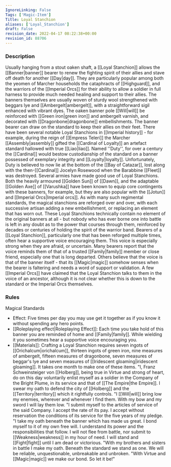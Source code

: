 ```yaml
---
IgnoreLinking: False
Tags: ['Magic-Item']
Title: Loyal Stanchion
aliases: ['Loyal_Stanchion']
draft: False
revision_date: 2022-04-17 08:22:38+00:00
revision_id: 88706
---
```


### Description
Usually hanging from a stout oaken shaft, a [[Loyal Stanchion]] allows the [[Banner|banner]] bearer to renew the fighting spirit of their allies and stave off death for another [[Day|day]]. They are particularly popular among both the yeomen of Marcher households the cataphracts of [[Highguard]], and the warriors of the [[Imperial Orcs]] for their ability to allow a soldier in full harness to provide much needed healing and support to their allies. The banners themselves are usually woven of sturdy wool strengthened with beggars lye and [[Ambergelt|ambergelt]], with a straightforward sigil enhanced with vibrant dyes. The oaken banner pole [[Will|will]] be reinforced with [[Green iron|green iron]] and ambergelt varnish, and decorated with [[Dragonbone|dragonbone]] embellishments.
The banner bearer can draw on the standard to keep their allies on their feet. There have been several notable Loyal Stanchions in [[Imperial history]] - for example, during the reign of [[Empress Teleri]] the Marcher [[Assembly|assembly]] gifted the [[Cardinal of Loyalty]] an artefact standard hallowed with true [[Liao|liao]]. Named ''Duty'', for over a century the [[Cardinal]] would bestow custodianship of the standard on a banner possessed of exemplary integrity and [[Loyalty|loyalty]]. Unfortunately, Duty is believed to now lie at the bottom of the [[Bay of Catazar]], lost along with the then-[[Cardinal]] Jocelyn Rosewood when the Barabbine [[Fleet]] was destroyed.
Several armies have made good use of Loyal Stanchions. Both the heavily armoured [[Golden Sun]] of [[Dawn]], and the adaptable [[Golden Axe]] of [[Varushka]] have been known to equip core contingents with these banners, for example, but they are also popular with the [[Jotun]] and [[Imperial Orcs|Imperial orcs]]. As with many such regimental standards, the magical stanchions are reforged over and over, with each successive artisan adding a new embellishment, or replacing an element that has worn out. These Loyal Stanchions technically contain no element of the original banners at all - but nobody who has ever borne one into battle is left in any doubt as to the power that courses through them, reinforced by decades or centuries of holding the spirit of the warrior band.
Bearers of a [[Loyal Stanchion]], particularly one that has been reforged multiple times, often hear a supportive voice encouraging them. This voice is especially strong when they are afraid, or uncertain. Many bearers report that the voice reminds them of that of a trusted [[Family|family]] member or close friend, especially one that is long departed. Others believe that the voice is that of the banner itself - that its [[Magic|magic]] somehow senses when the bearer is faltering and needs a word of support or validation. A few [[Imperial Orcs]] have claimed that the Loyal Stanchion talks to them in the voice of an ancestor, although it is not clear whether this is down to the standard or the Imperial Orcs themselves.
### Rules
Magical Standards
* Effect: Five times per day you may use get it together as if you know it without spending any hero points.
* [[Roleplaying effect|Roleplaying Effect]]: Each time you take hold of this banner you are reminded of home and [[Family|family]]. While wielding it you sometimes hear a supportive voice encouraging you.
* [[Materials]]: Crafting a Loyal Stanchion requires seven ingots of [[Orichalcum|orichalcum]], thirteen ingots of green iron, nine measures of ambergelt, fifteen measures of dragonbone, seven measures of beggar's lye and seven measures of [[Iridescent gloaming|iridescent gloaming]]. It takes one month to make one of these items.
"I, Franz Schweinsteiger von [[Holberg]], being true in Virtue and strong of heart, do on this day voluntarily enlist myself as a soldier in the Company of the Bright Plume, in its service and that of [[The Empire|the Empire]]. I swear my oath to defend the city of [[Holberg]] and the [[Territory|territory]] which it rightfully controls.
"I [[Will|will]] bring low my enemies, wherever and whenever I find them. With my bow and my sword I will lay them low.
"I submit myself to the articles of service of the said Company. I accept the rate of its pay. I accept without reservation the conditions of its service for the five years of my pledge.
"I take my oath beneath the banner which has made us great. I bond myself to it of my own free will. I understand its power and the responsibilities that follow. I will not flee from battle, nor submit to [[Weakness|weakness]] in my hour of need. I will stand and [[Fight|fight]] until I am dead or victorious.
"With my brothers and sisters in battle I make my oath. Beneath the standard we stand as one. We will be reliable, unquestionable, unbreakable and unbroken.
"With Virtue and [[Magic|magic]] we make our bond. So let it be!"
